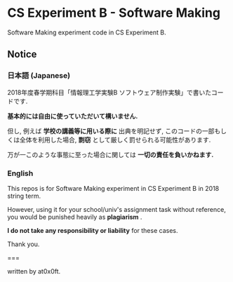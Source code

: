 # CS Experiment B - Software Making

Software Making experiment code in CS Experiment B.

## Notice

### 日本語 (Japanese)

2018年度春学期科目「情報理工学実験B ソフトウェア制作実験」で書いたコードです.

__基本的には自由に使っていただいて構いません.__

但し, 例えば __学校の講義等に用いる際に__ 出典を明記せず, このコードの一部もしくは全体を利用した場合, __剽窃__ として厳しく罰せられる可能性があります.

万が一このような事態に至った場合に関しては __一切の責任を負いかねます.__

### English

This repos is for Software Making experiment in CS Experiment B in 2018 string term.

However, using it for your school/univ's assignment task without reference, you would be punished heavily as __plagiarism__ .

__I do not take any responsibility or liability__ for these cases.

Thank you.

===

written by at0x0ft.
